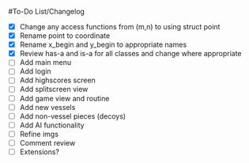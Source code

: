 #To-Do List/Changelog
- [x] Change any access functions from (m,n) to using struct point
- [x] Rename point to coordinate
- [x] Rename x_begin and y_begin to appropriate names
- [x] Review has-a and is-a for all classes and change where appropriate
- [ ] Add main menu
- [ ] Add login
- [ ] Add highscores screen
- [ ] Add splitscreen view
- [ ] Add game view and routine
- [ ] Add new vessels
- [ ] Add non-vessel pieces (decoys)
- [ ] Add AI functionality
- [ ] Refine imgs
- [ ] Comment review
- [ ] Extensions?
